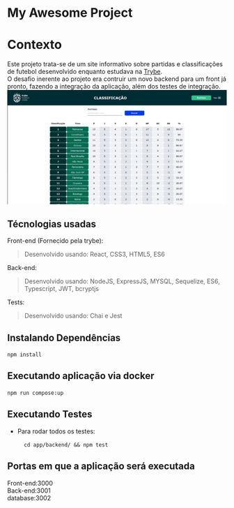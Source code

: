 # My Awesome Project

# Contexto
Este projeto trata-se de um site informativo sobre partidas e classificações de futebol desenvolvido enquanto estudava na [Trybe](https://www.betrybe.com/).
<br>
O desafio inerente ao projeto era contruir um novo backend para um front já pronto, fazendo a integração da aplicação, além dos testes de integração.
![](/assets/partidas_tfc.png)

## Técnologias usadas

Front-end (Fornecido pela trybe):
> Desenvolvido usando: React, CSS3, HTML5, ES6

Back-end:
> Desenvolvido usando: NodeJS, ExpressJS, MYSQL, Sequelize, ES6, Typescript, JWT, bcryptjs

Tests:
> Desenvolvido usando: Chai e Jest


## Instalando Dependências
```
npm install
``` 
## Executando aplicação via docker

```
npm run compose:up
```

## Executando Testes

* Para rodar todos os testes:

  ```
    cd app/backend/ && npm test
  ```

## Portas em que a aplicação será executada

Front-end:3000<br>
Back-end:3001<br>
database:3002<br>